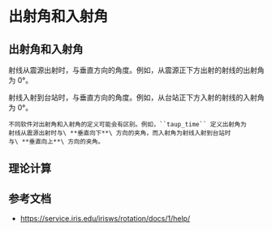 # 出射角和入射角

## 出射角和入射角

射线从震源出射时，与垂直方向的角度。例如，从震源正下方出射的射线的出射角为 0°。

射线入射到台站时，与垂直方向的角度。例如，从台站正下方入射的射线的入射角为 0°。

```{note}
不同软件对出射角和入射角的定义可能会有区别。例如，``taup_time`` 定义出射角为
射线从震源出射时与\ **垂直向下**\ 方向的夹角，而入射角为射线入射到台站时
与\ **垂直向上**\ 方向的夹角。
```

## 理论计算



## 参考文档

- https://service.iris.edu/irisws/rotation/docs/1/help/
